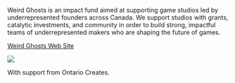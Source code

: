 Weird Ghosts is an impact fund aimed at supporting game studios led by underrepresented founders across Canada. We support studios with grants, catalytic investments, and community in order to build strong, impactful teams of underrepresented makers who are shaping the future of games.

<p><a href="https://weirdghosts.ca" class="underline font-bold text-black" target="_blank">Weird Ghosts Web Site</a></p>
    
<div><img src="/images/oc-logo.png" class="w-32 mt-12 mb-1" /><p>With support from Ontario Creates.</p></div>
